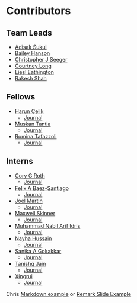 # Contributors 

## Team Leads
- [Adisak Sukul]()
- [Bailey Hanson]()
- [Christopher J Seeger]()
- [Courtney Long]()
- [Liesl Eathington]()
- [Rakesh Shah]()

## Fellows
- [Harun Celik](https://dspg-2022.github.io/DSPG/Contributors/Harun_Celik/)
    - [Journal](https://dspg-2022.github.io/DSPG/Contributors/Harun_Celik/Journal/)
- [Muskan Tantia](https://dspg-2022.github.io/DSPG/Contributors/Muskan/)
    - [Journal](https://dspg-2022.github.io/DSPG/Contributors/Muskan/Journal/)
- [Romina Tafazzoli](https://dspg-2022.github.io/DSPG/Contributors/Romina/)
    - [Journal](https://dspg-2022.github.io/DSPG/Contributors/Romina/Journal/)


## Interns
- [Cory G Roth](https://dspg-2022.github.io/DSPG/Contributors/Cory/)  
    - [Journal](https://dspg-2022.github.io/DSPG/Contributors/Cory/Journal/)
- [Felix A Baez-Santiago](https://dspg-2022.github.io/DSPG/Contributors/Felix/) 
    - [Journal](https://dspg-2022.github.io/DSPG/Contributors/Felix/Journal/)
- [Joel Martin](https://dspg-2022.github.io/DSPG/Contributors/Joel_Martin/)  
    - [Journal](https://dspg-2022.github.io/DSPG/Contributors/Joel_Martin/Journal/)
- [Maxwell Skinner](https://dspg-2022.github.io/DSPG/Contributors/MaxwellSkinner/)
    - [Journal](https://dspg-2022.github.io/DSPG/Contributors/MaxwellSkinner/Journal/)
- [Muhammad Nabil Arif Idris](https://dspg-2022.github.io/DSPG/Contributors/Nabil/) 
    - [Journal](https://dspg-2022.github.io/DSPG/Contributors/Nabil/Journal/)
- [Nayha Hussain](https://dspg-2022.github.io/DSPG/Contributors/Nayha/) 
    - [Journal](https://dspg-2022.github.io/DSPG/Contributors/Nayha/Journal/) 
- [Sanika A Gokakkar](https://dspg-2022.github.io/DSPG/Contributors/Sanika/) 
    - [Journal](https://dspg-2022.github.io/DSPG/Contributors/Sanika/Journal/)
- [Tanishq Jain](https://dspg-2022.github.io/DSPG/Contributors/Tanishq_Jain/) 
    - [Journal](https://dspg-2022.github.io/DSPG/Contributors/Tanishq_Jain/Journal/)
- [Xingrui](https://dspg-2022.github.io/DSPG/Contributors/Xingrui/) 
    - [Journal](https://dspg-2022.github.io/DSPG/Contributors/Xingrui/Journal/)

Chris [Markdown example](https://dspg-2022.github.io/DSPG/Contributors/Chris/Journal) or [Remark Slide Example](https://dspg-2022.github.io/DSPG/Contributors/Chris/JournalSlides.html)

